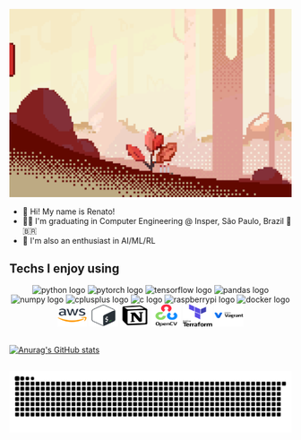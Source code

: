 ![Gris stony guy saying 'Hi'](src/gris.gif)

- 👋 Hi! My name is Renato!
- 👨‍🎓 I'm graduating in Computer Engineering @ Insper, São Paulo, Brazil 🦊 🇧🇷
- 🤖 I'm also an enthusiast in AI/ML/RL

##

## Techs I enjoy using

<div align="center">
    <img src="https://cdn.jsdelivr.net/gh/devicons/devicon/icons/python/python-original.svg" height="40" width="52" alt="python logo"  />
    <img src="https://cdn.jsdelivr.net/gh/devicons/devicon/icons/pytorch/pytorch-original.svg" height="40" width="52" alt="pytorch logo"/>
    <img src="https://cdn.jsdelivr.net/gh/devicons/devicon/icons/tensorflow/tensorflow-original.svg" height="40" width="52" alt="tensorflow logo"  />
    <img src="https://cdn.jsdelivr.net/gh/devicons/devicon/icons/pandas/pandas-original.svg" height="40" width="52" alt="pandas logo"  />
    <img src="https://cdn.jsdelivr.net/gh/devicons/devicon/icons/numpy/numpy-original.svg" height="40" width="52" alt="numpy logo"  />
    <img src="https://cdn.jsdelivr.net/gh/devicons/devicon/icons/cplusplus/cplusplus-plain.svg" height="40" width="52" alt="cplusplus logo"  />
    <img src="https://cdn.jsdelivr.net/gh/devicons/devicon/icons/c/c-plain.svg" height="40" width="52" alt="c logo"  />
    <img src="https://cdn.jsdelivr.net/gh/devicons/devicon/icons/raspberrypi/raspberrypi-original.svg" height="40" width="52" alt="raspberrypi logo"  />
    <img src="https://cdn.jsdelivr.net/gh/devicons/devicon/icons/docker/docker-plain-wordmark.svg" height="40" width="52" alt="docker logo"  />
    <img src="https://raw.githubusercontent.com/devicons/devicon/master/icons/amazonwebservices/amazonwebservices-original-wordmark.svg" height="40" width="52" alt="aws logo"  />
    <img src="https://raw.githubusercontent.com/devicons/devicon/master/icons/bash/bash-original.svg" height="40" width="52" alt="bash logo"  />
    <img src="https://raw.githubusercontent.com/devicons/devicon/master/icons/notion/notion-original.svg" height="40" width="52" alt="notion logo"  />
    <img src="https://raw.githubusercontent.com/devicons/devicon/master/icons/opencv/opencv-original-wordmark.svg" height="40" width="52" alt="opencv logo"  />
    <img src="https://raw.githubusercontent.com/devicons/devicon/master/icons/terraform/terraform-original-wordmark.svg" height="40" width="52" alt="terraform logo"  />
    <img src="https://raw.githubusercontent.com/devicons/devicon/master/icons/vagrant/vagrant-original-wordmark.svg" height="40" width="52" alt="vagrant logo"  />
</div>

##

[![Anurag's GitHub stats](https://github-readme-stats.vercel.app/api?username=renatex333&show_icons=true&theme=tokyonight)](https://github.com/anuraghazra/github-readme-stats)
    
##

![Snake animation](https://github.com/renatex333/renatex333/blob/output/github-contribution-grid-snake.svg)
